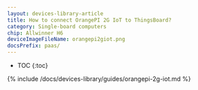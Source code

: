 ```yaml
---
layout: devices-library-article
title: How to connect OrangePI 2G IoT to ThingsBoard?
category: Single-board computers
chip: Allwinner H6
deviceImageFileName: orangepi2giot.png
docsPrefix: paas/
---
```


* TOC
{:toc}

{% include /docs/devices-library/guides/orangepi-2g-iot.md %}